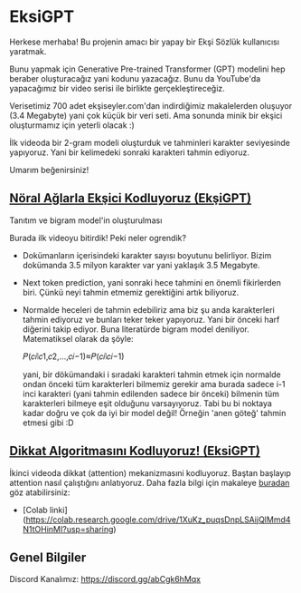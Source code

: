 # EksiGPT

Herkese merhaba! Bu projenin amacı bir yapay bir Ekşi Sözlük kullanıcısı yaratmak.

Bunu yapmak için Generative Pre-trained Transformer (GPT) modelini hep beraber oluşturacağız yani kodunu yazacağız. Bunu da YouTube'da yapacağımız bir video serisi ile birlikte gerçekleştireceğiz.

Verisetimiz 700 adet ekşiseyler.com'dan indirdiğimiz makalelerden oluşuyor (3.4 Megabyte) yani çok küçük bir veri seti. Ama sonunda minik bir ekşici oluşturmamız için yeterli olacak :)

İlk videoda bir 2-gram modeli oluşturduk ve tahminleri karakter seviyesinde yapıyoruz. Yani bir kelimedeki sonraki karakteri tahmin ediyoruz.

Umarım beğenirsiniz!

## [Nöral Ağlarla Ekşici Kodluyoruz (EkşiGPT)](https://youtu.be/L7rsPZ1bGHw)

Tanıtım ve bigram model'in oluşturulması

Burada ilk videoyu bitirdik! Peki neler ogrendik?

- Dokümanların içerisindeki karakter sayısı boyutunu belirliyor. Bizim dokümanda 3.5 milyon karakter var yani yaklaşık 3.5 Megabyte.

- Next token prediction, yani sonraki hece tahmini en önemli fikirlerden biri. Çünkü neyi tahmin etmemiz gerektiğini artık biliyoruz.

- Normalde heceleri de tahmin edebiliriz ama biz şu anda karakterleri tahmin ediyoruz ve bunları teker teker yapıyoruz. Yani bir önceki harf diğerini takip ediyor.
  Buna literatürde bigram model deniliyor. Matematiksel olarak da şöyle:

  𝑃(𝑐𝑖∣𝑐1,𝑐2,…,𝑐𝑖−1)≈𝑃(𝑐𝑖∣𝑐𝑖−1)

  yani, bir dökümandaki i sıradaki karakteri tahmin etmek için normalde ondan önceki tüm karakterleri bilmemiz gerekir ama burada sadece i-1 inci karakteri (yani tahmin edilenden sadece bir önceki) bilmenin tüm karakterleri bilmeye eşit olduğunu varsayıyoruz. Tabi bu bi noktaya kadar doğru ve çok da iyi bir model değil! Örneğin 'anen göteğ' tahmin etmesi gibi :D

## [Dikkat Algoritmasını Kodluyoruz! (EksiGPT)](https://www.youtube.com/watch?v=u168PH3rH7A&t=818s&ab_channel=OnurKarakaslar)

İkinci videoda dikkat (attention) mekanizmasıni kodluyoruz. Baştan başlayıp attention nasıl çalıştığını anlatıyoruz. Daha fazla bilgi için makaleye [buradan](https://arxiv.org/abs/1706.03762) göz atabilirsiniz:

- [Colab linki] (https://colab.research.google.com/drive/1XuKz_puqsDnpLSAijQlMmd4N1tOHinMI?usp=sharing)

## Genel Bilgiler

Discord Kanalımız: https://discord.gg/abCgk6hMqx
